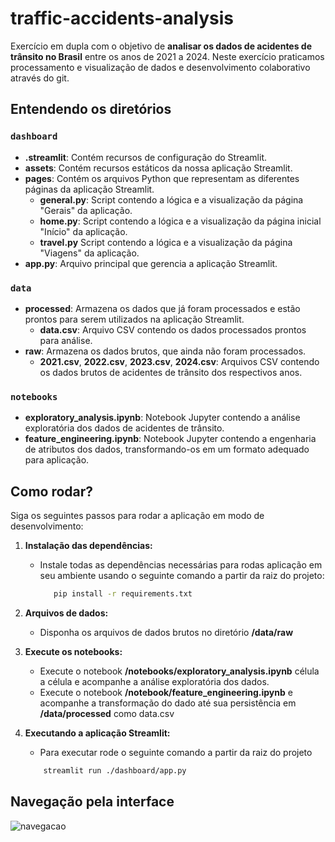# traffic-accidents-analysis
Exercício em dupla com o objetivo de **analisar os dados de acidentes de trânsito no Brasil** entre os anos de 2021 a 2024. Neste exercício praticamos processamento e visualização de dados e desenvolvimento colaborativo através do git.

## Entendendo os diretórios
### `dashboard`
- **.streamlit**: Contém recursos de configuração do Streamlit.
- **assets**: Contém recursos estáticos da nossa aplicação Streamlit.
- **pages**: Contém os arquivos Python que representam as diferentes páginas da aplicação Streamlit.
  - **general.py**: Script contendo a lógica e a visualização da página "Gerais" da aplicação.
  - **home.py**: Script contendo a lógica e a visualização da página inicial "Início" da aplicação.
  - **travel.py** Script contendo a lógica e a visualização da página "Viagens" da aplicação.
- **app.py**: Arquivo principal que gerencia a aplicação Streamlit.
### `data`
- **processed**: Armazena os dados que já foram processados e estão prontos para serem utilizados na aplicação Streamlit.
  - **data.csv**: Arquivo CSV contendo os dados processados prontos para análise.
- **raw**: Armazena os dados brutos, que ainda não foram processados.
  - **2021.csv**, **2022.csv**, **2023.csv**, **2024.csv**: Arquivos CSV contendo os dados brutos de acidentes de trânsito dos respectivos anos.
### `notebooks`
- **exploratory_analysis.ipynb**: Notebook Jupyter contendo a análise exploratória dos dados de acidentes de trânsito.
- **feature_engineering.ipynb**: Notebook Jupyter contendo a engenharia de atributos dos dados, transformando-os em um formato adequado para aplicação.

## Como rodar?
Siga os seguintes passos para rodar a aplicação em modo de desenvolvimento:

1. **Instalação das dependências:**
   - Instale todas as dependências necessárias para rodas aplicação em seu ambiente usando o seguinte comando a partir da raiz do projeto:

     ```bash
        pip install -r requirements.txt
     ```
2. **Arquivos de dados:**
    - Disponha os arquivos de dados brutos no diretório **/data/raw**
3. **Execute os notebooks:**
    - Execute o notebook **/notebooks/exploratory_analysis.ipynb** célula a célula e acompanhe a análise exploratória dos dados.
    - Execute o notebook **/notebook/feature_engineering.ipynb** e acompanhe a transformação do dado até sua persistência em **/data/processed** como data.csv
4. **Executando a aplicação Streamlit:**
    - Para executar rode o seguinte comando a partir da raiz do projeto

    ```bash
        streamlit run ./dashboard/app.py
    ```

## Navegação pela interface

![navegacao](https://github.com/user-attachments/assets/b33409e4-92fd-4f20-808e-e14305516e30)
